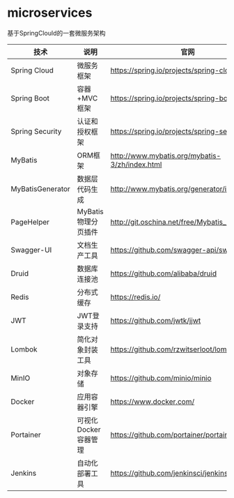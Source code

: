 # microservices
基于SpringClould的一套微服务架构

| 技术             | 说明                 | 官网                                                 |
| ---------------- | -------------------- | ---------------------------------------------------- |
| Spring Cloud     | 微服务框架           | https://spring.io/projects/spring-cloud              |
| Spring Boot      | 容器+MVC框架         | https://spring.io/projects/spring-boot               |
| Spring Security  | 认证和授权框架       | https://spring.io/projects/spring-security           |
| MyBatis          | ORM框架              | http://www.mybatis.org/mybatis-3/zh/index.html       |
| MyBatisGenerator | 数据层代码生成       | http://www.mybatis.org/generator/index.html          |
| PageHelper       | MyBatis物理分页插件  | http://git.oschina.net/free/Mybatis_PageHelper       |
| Swagger-UI       | 文档生产工具         | https://github.com/swagger-api/swagger-ui            |
| Druid            | 数据库连接池         | https://github.com/alibaba/druid                     |
| Redis            | 分布式缓存           | https://redis.io/                                    |                    |
| JWT              | JWT登录支持          | https://github.com/jwtk/jjwt                         |
| Lombok           | 简化对象封装工具     | https://github.com/rzwitserloot/lombok               |
| MinIO            | 对象存储             | https://github.com/minio/minio                       |
| Docker           | 应用容器引擎         | https://www.docker.com/                              |
| Portainer        | 可视化Docker容器管理 | https://github.com/portainer/portainer               |
| Jenkins          | 自动化部署工具       | https://github.com/jenkinsci/jenkins                 |
